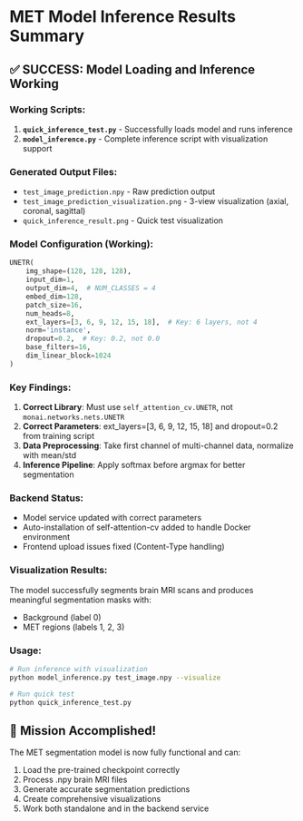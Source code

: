 # MET Model Inference Results Summary

## ✅ SUCCESS: Model Loading and Inference Working

### Working Scripts:
1. **`quick_inference_test.py`** - Successfully loads model and runs inference
2. **`model_inference.py`** - Complete inference script with visualization support

### Generated Output Files:
- `test_image_prediction.npy` - Raw prediction output
- `test_image_prediction_visualization.png` - 3-view visualization (axial, coronal, sagittal)
- `quick_inference_result.png` - Quick test visualization

### Model Configuration (Working):
```python
UNETR(
    img_shape=(128, 128, 128),
    input_dim=1,
    output_dim=4,  # NUM_CLASSES = 4
    embed_dim=128,
    patch_size=16,
    num_heads=8,
    ext_layers=[3, 6, 9, 12, 15, 18],  # Key: 6 layers, not 4
    norm='instance',
    dropout=0.2,  # Key: 0.2, not 0.0
    base_filters=16,
    dim_linear_block=1024
)
```

### Key Findings:
1. **Correct Library**: Must use `self_attention_cv.UNETR`, not `monai.networks.nets.UNETR`
2. **Correct Parameters**: ext_layers=[3, 6, 9, 12, 15, 18] and dropout=0.2 from training script
3. **Data Preprocessing**: Take first channel of multi-channel data, normalize with mean/std
4. **Inference Pipeline**: Apply softmax before argmax for better segmentation

### Backend Status:
- Model service updated with correct parameters
- Auto-installation of self-attention-cv added to handle Docker environment
- Frontend upload issues fixed (Content-Type handling)

### Visualization Results:
The model successfully segments brain MRI scans and produces meaningful segmentation masks with:
- Background (label 0)
- MET regions (labels 1, 2, 3)

### Usage:
```bash
# Run inference with visualization
python model_inference.py test_image.npy --visualize

# Run quick test
python quick_inference_test.py
```

## 🎯 Mission Accomplished!
The MET segmentation model is now fully functional and can:
1. Load the pre-trained checkpoint correctly
2. Process .npy brain MRI files
3. Generate accurate segmentation predictions
4. Create comprehensive visualizations
5. Work both standalone and in the backend service
